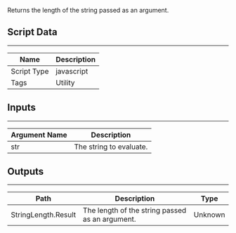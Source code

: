 Returns the length of the string passed as an argument.

## Script Data

---

| **Name** | **Description** |
| --- | --- |
| Script Type | javascript |
| Tags | Utility |


## Inputs

---

| **Argument Name** | **Description** |
| --- | --- |
| str | The string to evaluate. |

## Outputs

---

| **Path** | **Description** | **Type** |
| --- | --- | --- |
| StringLength.Result | The length of the string passed as an argument. | Unknown |
